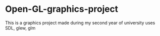 # Open-GL-graphics-project

This is a graphics project made during my second year of university
uses SDL, glew, glm